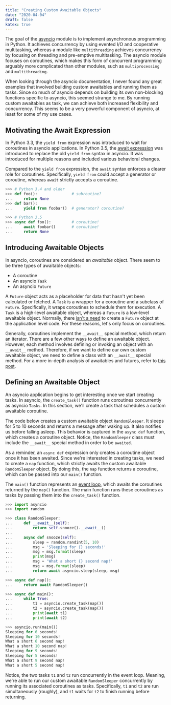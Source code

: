 ```yaml
---
title: "Creating Custom Awaitable Objects"
date: "2020-04-04"
draft: false
katex: true
---
```


The goal of the [asyncio](https://docs.python.org/3/library/asyncio.html) module is to implement asynchronous programming in Python. It achieves concurrency by using evented I/O and cooperative multitasking, whereas a module like `multithreading` achieves concurrency by focusing on threading and pre-emptive multitasking. The asyncio module focuses on coroutines, which makes this form of concurrent programming arguably more complicated than other modules, such as `multiprocessing` and `multithreading`.

When looking through the asyncio documentation, I never found any great examples that involved building custom awaitables and running them as tasks. Since so much of asyncio depends on building its own non-blocking functions specific to asyncio, this seemed strange to me. By running custom awaitables as task, we can achieve both increased flexibility and concurrency. This seems to be a very powerful component of asyncio, at least for some of my use cases.

## Motivating the Await Expression
In Python 3.3, the `yield from` expression was introduced to wait for coroutines in asyncio applications. In Python 3.5, the [await expression](https://www.python.org/dev/peps/pep-0492/#await-expression) was introduced to replace the old `yield from` syntax in asyncio. It was introduced for multiple reasons and included various behavioral changes.

Compared to the `yield from` expression, the `await` syntax enforces a clearer role for coroutines. Specifically, `yield from` could accept a generator or coroutine, whereas `await` strictly accepts a coroutine.

```python
>>> # Python 3.4 and older
>>> def foo():               # subroutine?
...     return None
>>> def bar():
...     yield from foobar()  # generator? coroutine?

>>> # Python 3.5
>>> async def foo():         # coroutine!
...     await foobar()       # coroutine!
...     return None
```

## Introducing Awaitable Objects
In asyncio, coroutines are considered an *awaitable* object. There seem to be three types of awaitable objects:
- A coroutine
- An asyncio `Task`
- An asyncio `Future`

A `Future` object acts as a placeholder for data that hasn't yet been calculated or fetched. A `Task` is a wrapper for a coroutine and a subclass of `Future`. Specifically, it wraps coroutines to schedule them for execution. A `Task` is a high-level awaitable object, whereas a `Future` is a low-level awaitable object. Normally, there [isn't a need](https://docs.python.org/3/library/asyncio-task.html#awaitables) to create a `Future` object at the application level code. For these reasons, let's only focus on coroutines.

Generally, coroutines implement the `__await__` special method, which return an iterator. There are a few other ways to define an awaitable object. However, each method involves defining or invoking an object with an `__await__` method. Therefore, if we want to define our own custom awaitable object, we need to define a class with an `__await__` special method. For a more in-depth analysis of awaitables and futures, refer to [this post](https://lucumr.pocoo.org/2016/10/30/i-dont-understand-asyncio/).

## Defining an Awaitable Object
An asyncio application begins to get interesting once we start creating tasks. In asyncio, the `create_task()` function runs coroutines concurrently as asyncio `Tasks`. In this section, we'll create a task that schedules a custom awaitable coroutine.

The code below creates a custom awaitable object `RandomSleeper`. It sleeps for 5 to 10 seconds and returns a message after waking up. It also notifies us before falling asleep. This behavior is captured in the `async def` function, which creates a coroutine object. Notice, the `RandomSleeper` class must include the `__await__` special method in order to be `awaited`.

As a reminder, an `async def` expression only creates a coroutine object once it has been awaited. Since we're interested in creating tasks, we need to create a `nap` function, which strictly awaits the custom awaitable `RandomSleeper` object. By doing this, the `nap` function returns a coroutine, which can be passed into our `main()` function.

The `main()` function represents an [event loop](https://docs.python.org/3/library/asyncio-eventloop.html), which awaits the coroutines returned by the `nap()` function. The main function runs these coroutines as tasks by passing them into the `create_task()` function.

```python
>>> import asyncio
>>> import random

>>> class RandomSleeper:
...     def __await__(self):
...         return self.snooze().__await__()
...
...     async def snooze(self):
...         sleep = random.randint(5, 10)
...         msg = 'Sleeping for {} seconds!'
...         msg = msg.format(sleep)
...         print(msg)
...         msg = 'What a short {} second nap!'
...         msg = msg.format(sleep)
...         return await asyncio.sleep(sleep, msg)

>>> async def nap():
...     return await RandomSleeper()

>>> async def main():
...     while True:
...         t1 = asyncio.create_task(nap())
...         t2 = asyncio.create_task(nap())
...         print(await t1)
...         print(await t2)

>>> asyncio.run(main())
Sleeping for 6 seconds!
Sleeping for 10 seconds!
What a short 6 second nap!
What a short 10 second nap!
Sleeping for 9 seconds!
Sleeping for 5 seconds!
What a short 9 second nap!
What a short 5 second nap!
```

Notice, the two tasks `t1` and `t2` run concurrently in the event loop. Meaning, we're able to run our custom awaitable `RandomSleeper` concurrently by running its associated coroutines as tasks. Specifically, `t1` and `t2` are run simultaneously (roughly), and `t1` waits for `t2` to finish running before returning.
